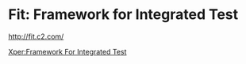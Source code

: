 # Fit: Framework for Integrated Test

<http://fit.c2.com/>

[Xper:Framework For Integrated Test](https://web.archive.org/web/20061012053240/http://xper.org/wiki/xp/FrameworkForIntegratedTest)
